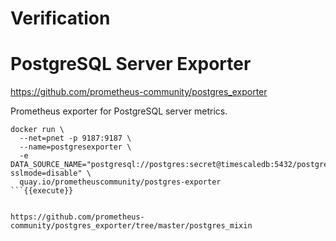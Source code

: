 # Verification


# PostgreSQL Server Exporter

https://github.com/prometheus-community/postgres_exporter


Prometheus exporter for PostgreSQL server metrics.

```
docker run \
  --net=pnet -p 9187:9187 \
  --name=postgresexporter \
  -e DATA_SOURCE_NAME="postgresql://postgres:secret@timescaledb:5432/postgres?sslmode=disable" \
  quay.io/prometheuscommunity/postgres-exporter
```{{execute}}


https://github.com/prometheus-community/postgres_exporter/tree/master/postgres_mixin

